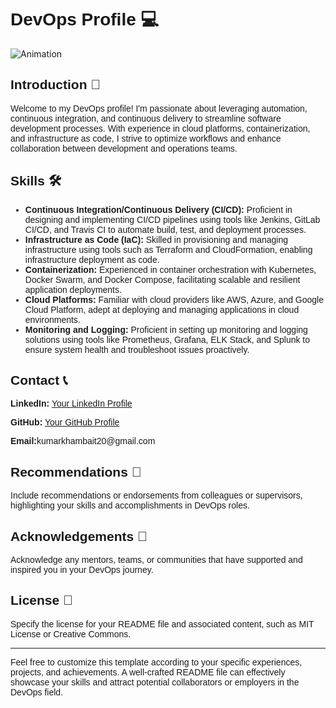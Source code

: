 <h1 style="font-family: Arial, sans-serif;">DevOps Profile 💻</h1>
<img src="https://res.cloudinary.com/practicaldev/image/fetch/s--xAAdUtiT--/c_imagga_scale,f_auto,fl_progressive,h_500,q_66,w_1000/https://dev-to-uploads.s3.amazonaws.com/i/zu5cr0j2qczswka4wh39.gif" alt="Animation">

<h2 style="font-family: Arial, sans-serif;">Introduction 🚀</h2>
<p style="font-family: Arial, sans-serif;">Welcome to my DevOps profile! I'm passionate about leveraging automation, continuous integration, and continuous delivery to streamline software development processes. With experience in cloud platforms, containerization, and infrastructure as code, I strive to optimize workflows and enhance collaboration between development and operations teams.</p>

<h2 style="font-family: Arial, sans-serif;">Skills 🛠️</h2>
<ul style="font-family: Arial, sans-serif;">
    <li><strong>Continuous Integration/Continuous Delivery (CI/CD):</strong> Proficient in designing and implementing CI/CD pipelines using tools like Jenkins, GitLab CI/CD, and Travis CI to automate build, test, and deployment processes.</li>
    <li><strong>Infrastructure as Code (IaC):</strong> Skilled in provisioning and managing infrastructure using tools such as Terraform and CloudFormation, enabling infrastructure deployment as code.</li>
    <li><strong>Containerization:</strong> Experienced in container orchestration with Kubernetes, Docker Swarm, and Docker Compose, facilitating scalable and resilient application deployments.</li>
    <li><strong>Cloud Platforms:</strong> Familiar with cloud providers like AWS, Azure, and Google Cloud Platform, adept at deploying and managing applications in cloud environments.</li>
    <li><strong>Monitoring and Logging:</strong> Proficient in setting up monitoring and logging solutions using tools like Prometheus, Grafana, ELK Stack, and Splunk to ensure system health and troubleshoot issues proactively.</li>
</ul>


<h2 style="font-family: Arial, sans-serif;">Contact 📞</h2>
<p style="font-family: Arial, sans-serif;"><strong>LinkedIn:</strong> <a href="[https://www.linkedin.com/in/yourprofile](https://www.linkedin.com/in/hemant-khambait-96ab12206/)">Your LinkedIn Profile</a></p>
<p style="font-family: Arial, sans-serif;"><strong>GitHub:</strong> <a href="[https://github.com/yourprofile](https://github.com/He-mant9)">Your GitHub Profile</a></p>
<p style="font-family: Arial, sans-serif;"><strong>Email:</strong>kumarkhambait20@gmail.com</p>

<h2 style="font-family: Arial, sans-serif;">Recommendations 🌟</h2>
<p style="font-family: Arial, sans-serif;">Include recommendations or endorsements from colleagues or supervisors, highlighting your skills and accomplishments in DevOps roles.</p>

<h2 style="font-family: Arial, sans-serif;">Acknowledgements 🙏</h2>
<p style="font-family: Arial, sans-serif;">Acknowledge any mentors, teams, or communities that have supported and inspired you in your DevOps journey.</p>

<h2 style="font-family: Arial, sans-serif;">License 📝</h2>
<p style="font-family: Arial, sans-serif;">Specify the license for your README file and associated content, such as MIT License or Creative Commons.</p>

---
<p style="font-family: Arial, sans-serif;">Feel free to customize this template according to your specific experiences, projects, and achievements. A well-crafted README file can effectively showcase your skills and attract potential collaborators or employers in the DevOps field.</p>
